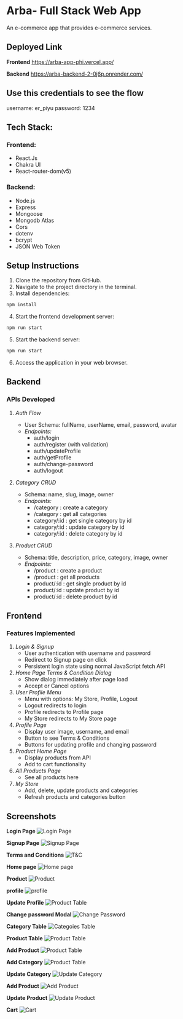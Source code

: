 # Arba- Full Stack Web App
An e-commerce app that provides e-commerce services.

## Deployed Link
**Frontend** https://arba-app-phi.vercel.app/

**Backend** https://arba-backend-2-0j6p.onrender.com/

## Use this credentials to see the flow
username: er_piyu
password: 1234

## Tech Stack:

### Frontend:

- React.Js
- Chakra UI
- React-router-dom(v5)

### Backend:

- Node.js
- Express
- Mongoose
- Mongodb Atlas
- Cors
- dotenv
- bcrypt
- JSON Web Token


## Setup Instructions
1. Clone the repository from GitHub.
2. Navigate to the project directory in the terminal.
3. Install dependencies:
```bash
npm install
```
4. Start the frontend development server:
```bash
npm run start
```
5. Start the backend server:
```bash
npm run start
```
6. Access the application in your web browser.


## Backend

### APIs Developed
1. *Auth Flow*
   - User Schema: fullName, userName, email, password, avatar
   - *Endpoints:*
     - auth/login
     - auth/register (with validation)
     - auth/updateProfile
     - auth/getProfile
     - auth/change-password
     - auth/logout

2. *Category CRUD*
   - Schema: name, slug, image, owner
   - *Endpoints:*
     - /category : create a category
     - /category : get all categories
     - category/:id : get single category by id
     - category/:id : update category by id
     - category/:id : delete category by id
    
3. *Product CRUD*
   - Schema: title, description, price, category, image, owner
   - *Endpoints:*
     - /product : create a product
     - /product : get all products
     - product/:id : get single product by id
     - product/:id : update product by id
     - product/:id : delete product by id


## Frontend

### Features Implemented
1. *Login & Signup*
   - User authentication with username and password
   - Redirect to Signup page on click
   - Persistent login state using normal JavaScript fetch API
2. *Home Page Terms & Condition Dialog*
   - Show dialog immediately after page load
   - Accept or Cancel options
3. *User Profile Menu*
   - Menu with options: My Store, Profile, Logout
   - Logout redirects to login
   - Profile redirects to Profile page
   - My Store redirects to My Store page
4. *Profile Page*
   - Display user image, username, and email
   - Button to see Terms & Conditions
   - Buttons for updating profile and changing password
5. *Product Home Page*
   - Display products from API
   - Add to cart functionality
6. *All Products Page*
   - See all products here
7. *My Store*
   - Add, delete, update products and categories
   - Refresh products and categories button


## Screenshots
**Login Page**
![Login Page](/frontend/src/Images/login.png)

**Signup Page**
![Signup Page](/frontend/src/Images/signup.png)

**Terms and Conditions**
![T&C](/frontend/src/Images/TnC.png)

**Home page**
![Home page ](/frontend/src/Images/home.png)

**Product**
![Product ](/frontend/src/Images/home.png)

**profile**
![profile ](/frontend/src/Images/profilePage.png)

**Update Profile**
![Product Table ](/frontend/src/Images/updateProfile.png)

**Change password Modal**
![Change Password ](/frontend/src/Images/changePassword.png)

**Category Table**
![Categoies Table ](/frontend/src/Images/categories.png)

**Product Table**
![Product Table ](/frontend/src/Images/storeProducts.png)

**Add Product**
![Product Table ](/frontend/src/Images/addProduct.png)

**Add Category**
![Product Table ](/frontend/src/Images/addCategory.png)

**Update Category**
![Update Category ](/frontend/src/Images/updateCategory.png)

**Add Product**
![Add Product ](/frontend/src/Images/addProduct.png)

**Update Product**
![Update Product ](/frontend/src/Images/addProduct.png)

**Cart**
![Cart ](/frontend/src/Images/cart.png)



